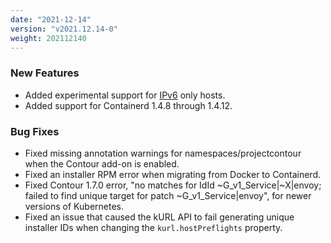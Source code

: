 ```yaml
---
date: "2021-12-14"
version: "v2021.12.14-0"
weight: 202112140
---
```


### <span class="label label-green">New Features</span>
- Added experimental support for [IPv6](https://kurl.sh/docs/install-with-kurl/ipv6) only hosts.
- Added support for Containerd 1.4.8 through 1.4.12.

### <span class="label label-orange">Bug Fixes</span>
- Fixed missing annotation warnings for namespaces/projectcontour when the Contour add-on is enabled.
- Fixed an installer RPM error when migrating from Docker to Containerd.
- Fixed Contour 1.7.0 error, "no matches for IdId ~G_v1_Service|~X|envoy; failed to find unique target for patch ~G_v1_Service|envoy", for newer versions of Kubernetes.
- Fixed an issue that caused the kURL API to fail generating unique installer IDs when changing the `kurl.hostPreflights` property.
